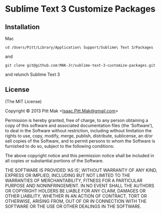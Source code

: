 # Sublime Text 3 Customize Packages

## Installation

Mac

`cd /Users/Pitt/Library/Application\ Support/Sublime\ Text 3/Packages`

and

`git clone git@github.com:MAK-Jr/sublime-text-3-customize-packages.git`

and relunch Sublime Text 3

## License

(The MIT License)

Copyright © 2013 Pitt Mak &lt;Isaac.Pitt.Mak@gmail.com&gt;

Permission is hereby granted, free of charge, to any person obtaining a copy of this software and associated documentation files (the ‘Software’), to deal in the Software without restriction, including without limitation the rights to use, copy, modify, merge, publish, distribute, sublicense, an d/or sell copies of the Software, and to permit persons to whom the Software is furnished to do so, subject to the following conditions:

The above copyright notice and this permission notice shall be included in all copies or substantial portions of the Software.

THE SOFTWARE IS PROVIDED ‘AS IS’, WITHOUT WARRANTY OF ANY KIND, EXPRESS OR IMPLIED, INCLUDING BUT NOT LIMITED TO THE WARRANTIES OF MERCHANTABILITY, FITNESS FOR A PARTICULAR PURPOSE AND NONINFRINGEMENT. IN NO EVENT SHALL THE AUTHORS OR COPYRIGHT HOLDERS BE LIABLE FOR ANY CLAIM, DAMAGES OR OTHER LIABILITY, WHETHER IN AN ACTION OF CONTRACT, TORT OR OTHERWISE, ARISING FROM, OUT OF OR IN CONNECTION WITH THE SOFTWARE OR THE USE OR OTHER DEALINGS IN THE SOFTWARE.
